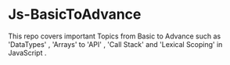 # Js-BasicToAdvance
This repo covers important Topics from Basic to Advance such as 'DataTypes' , 'Arrays' to 'API' , 'Call Stack' and 'Lexical Scoping' in JavaScript .
